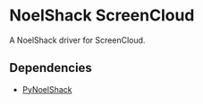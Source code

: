 NoelShack ScreenCloud
=====================

A NoelShack driver for ScreenCloud.

Dependencies
------------

* [PyNoelShack](https://github.com/noelprint/pynoelshack)
